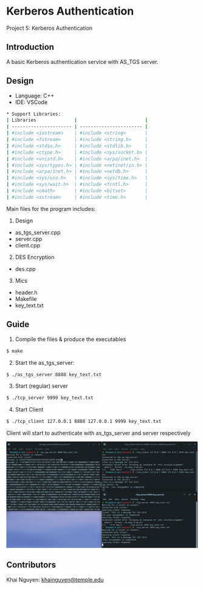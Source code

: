 # Kerberos Authentication
Project 5: Kerberos Authentication

## Introduction
A basic Kerberos authentication service with AS_TGS server.

## Design

* Language: C++ 
* IDE: VSCode

```bash
* Support Libraries:
| Libraries              |                         |
| ---------------------- | ----------------------- |
| #include <iostream>    | #include <string>       |
| #include <fstream>     | #include <string.h>     |
| #include <stdio.h>     | #include <stdlib.h>     |
| #include <ctype.h>     | #include <sys/socket.h> |
| #include <unistd.h>    | #include <arpa/inet.h>  |
| #include <sys/types.h> | #include <netinet/in.h> |
| #include <arpa/inet.h> | #include <netdb.h>      |
| #include <sys/uio.h>   | #include <sys/time.h>   |
| #include <sys/wait.h>  | #include <fcntl.h>      |
| #include <cmath>       | #include <bitset>       |
| #include <sstream>     | #include <time.h>       |
```

Main files for the program includes:

1. Design 
* as_tgs_server.cpp
* server.cpp
* client.cpp

2. DES Encryption
* des.cpp

3. Mics
* header.h
* Makefile
* key_text.txt

## Guide 
1. Compile the files & produce the executables
```bash
$ make
```

2. Start the as_tgs_server:
```bash
$ ./as_tgs_server 8888 key_text.txt 
```

3. Start (regular) server
```bash
$ ./tcp_server 9999 key_text.txt 
``` 

4. Start Client
```bash
$ ./tcp_client 127.0.0.1 8888 127.0.0.1 9999 key_text.txt
```

Client will start to authenticate with as_tgs_server and server respectively 

![](./connect_client_server.png)


## Contributors
Khai Nguyen: khainguyen@temple.edu